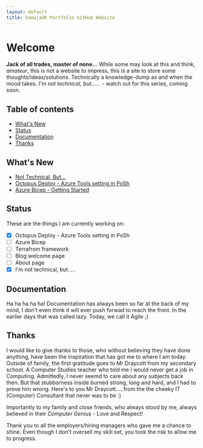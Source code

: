 ```yaml
---
layout: default
title: DamajaUK Portfolio GitHub Website
---
```


# Welcome

**Jack of all trades, master of none...**
While some may look at this and think, *amateur*, this is not a website to impress, this is a site to store some thoughts/ideas/solutions. 
Technically a knowledge-dump as and when the mood takes. *I'm not technical, but......* - watch out for this series, coming soon.

## Table of contents

- [What's New](#whats-new)
- [Status](#status)
- [Documentation](#documentation)
- [Thanks](#thanks)

## What's New

- [Not Technical, But...](https://d4majauk.github.io/Portfolio/not-technical/2022-09-06-not-technical-but.md)
- [Octopus Deploy - Azure Tools setting in PoSh](https://d4majauk.github.io/Portfolio/octopusdeploy/2022/09/06/octopus-deploy-azure-tools.html)
- [Azure Bicep - Getting Started](https://d4majauk.github.io/Portfolio/bicep/2022/08/28/azure-bicep-main-page.html)

## Status

These are the things I am currently working on:

  - [x] Octopus Deploy - Azure Tools setting in PoSh
  - [ ] Azure Bicep
  - [ ] Terrafrom framework
  - [ ] Blog welcome page
  - [ ] About page
  - [x] I'm not technical, but.....

## Documentation

Ha ha ha ha ha! Documentation has always been so far at the back of my mind, I don't even think it will ever push forwad to reach the front. 
In the earlier days that was called lazy. Today, we call it Agile ;)

## Thanks

I would like to give thanks to those, who without believing they have done anything, have been the inspiration that has got me to where I am today.
Outside of family, the first gratitude goes to Mr Draycott from my secondary school. A Computer Studies teacher who told me I would never get a job in Computing.
Admittedly, I never seemd to care about any subjects back then. But that stubborness inside burned strong, long and hard, and I had to prove him wrong. 
Here's to you Mr Draycott.....from the the cheeky IT (Computer) Consultant that never was to be :)

Importantly to my family and close friends, who always stood by me, always believed in their *Computer Genius* - Love and Respect!

Thank you to all the employers/hiring managers who gave me a chance to shine. Even though I don't oversell my skill set, you took the risk to allow me to progress.
